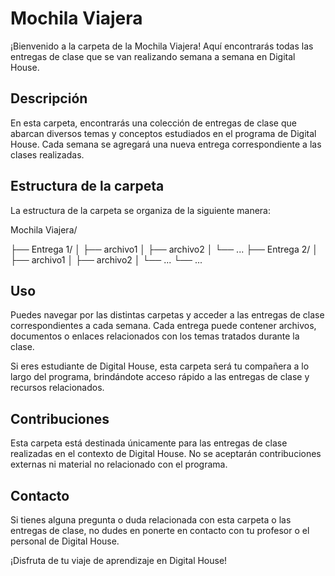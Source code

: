 # Mochila Viajera

¡Bienvenido a la carpeta de la Mochila Viajera! Aquí encontrarás todas las entregas de clase que se van realizando semana a semana en Digital House.

## Descripción

En esta carpeta, encontrarás una colección de entregas de clase que abarcan diversos temas y conceptos estudiados en el programa de Digital House. Cada semana se agregará una nueva entrega correspondiente a las clases realizadas.

## Estructura de la carpeta

La estructura de la carpeta se organiza de la siguiente manera:

Mochila Viajera/

 ├── Entrega 1/
 │ ├── archivo1
 │ ├── archivo2
 │ └── ...
 ├── Entrega 2/
 │ ├── archivo1
 │ ├── archivo2
 │ └── ...
 └── ...

## Uso

Puedes navegar por las distintas carpetas y acceder a las entregas de clase correspondientes a cada semana. Cada entrega puede contener archivos, documentos o enlaces relacionados con los temas tratados durante la clase.

Si eres estudiante de Digital House, esta carpeta será tu compañera a lo largo del programa, brindándote acceso rápido a las entregas de clase y recursos relacionados.

## Contribuciones

Esta carpeta está destinada únicamente para las entregas de clase realizadas en el contexto de Digital House. No se aceptarán contribuciones externas ni material no relacionado con el programa.

## Contacto

Si tienes alguna pregunta o duda relacionada con esta carpeta o las entregas de clase, no dudes en ponerte en contacto con tu profesor o el personal de Digital House.

¡Disfruta de tu viaje de aprendizaje en Digital House!
